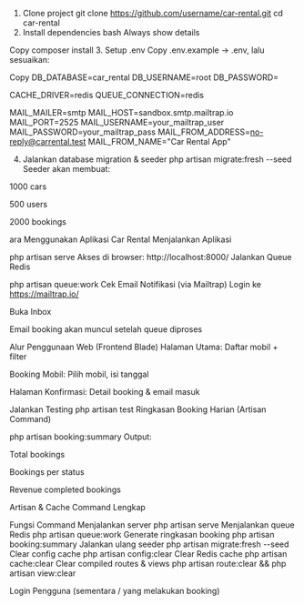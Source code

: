 1. Clone project
git clone https://github.com/username/car-rental.git
cd car-rental
2. Install dependencies
bash
Always show details

Copy
composer install
3. Setup .env
Copy .env.example → .env, lalu sesuaikan:


Copy
DB_DATABASE=car_rental
DB_USERNAME=root
DB_PASSWORD=

CACHE_DRIVER=redis
QUEUE_CONNECTION=redis

MAIL_MAILER=smtp
MAIL_HOST=sandbox.smtp.mailtrap.io
MAIL_PORT=2525
MAIL_USERNAME=your_mailtrap_user
MAIL_PASSWORD=your_mailtrap_pass
MAIL_FROM_ADDRESS=no-reply@carrental.test
MAIL_FROM_NAME="Car Rental App"

4. Jalankan database migration & seeder
php artisan migrate:fresh --seed
Seeder akan membuat:

1000 cars

500 users

2000 bookings

ara Menggunakan Aplikasi Car Rental
Menjalankan Aplikasi

php artisan serve
Akses di browser:
http://localhost:8000/
Jalankan Queue Redis

php artisan queue:work
Cek Email Notifikasi (via Mailtrap)
Login ke https://mailtrap.io/

Buka Inbox

Email booking akan muncul setelah queue diproses

Alur Penggunaan Web (Frontend Blade)
Halaman Utama: Daftar mobil + filter

Booking Mobil: Pilih mobil, isi tanggal

Halaman Konfirmasi: Detail booking & email masuk

Jalankan Testing
php artisan test
Ringkasan Booking Harian (Artisan Command)

php artisan booking:summary
Output:

Total bookings

Bookings per status

Revenue completed bookings

Artisan & Cache Command Lengkap

Fungsi	Command
Menjalankan server	php artisan serve
Menjalankan queue Redis	php artisan queue:work
Generate ringkasan booking	php artisan booking:summary
Jalankan ulang seeder	php artisan migrate:fresh --seed
Clear config cache	php artisan config:clear
Clear Redis cache	php artisan cache:clear
Clear compiled routes & views	php artisan route:clear && php artisan view:clear

Login Pengguna (sementara / yang melakukan booking)

<input type="hidden" name="user_id" value="1">
